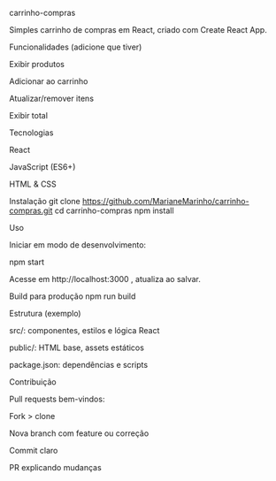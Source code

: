 carrinho-compras

Simples carrinho de compras em React, criado com Create React App.

Funcionalidades (adicione que tiver)

Exibir produtos

Adicionar ao carrinho

Atualizar/remover itens

Exibir total

Tecnologias

React

JavaScript (ES6+)

HTML & CSS

Instalação
git clone https://github.com/MarianeMarinho/carrinho-compras.git
cd carrinho-compras
npm install

Uso

Iniciar em modo de desenvolvimento:

npm start


Acesse em http://localhost:3000
, atualiza ao salvar.

Build para produção
npm run build

Estrutura (exemplo)

src/: componentes, estilos e lógica React

public/: HTML base, assets estáticos

package.json: dependências e scripts

Contribuição

Pull requests bem-vindos:

Fork > clone

Nova branch com feature ou correção

Commit claro

PR explicando mudanças

